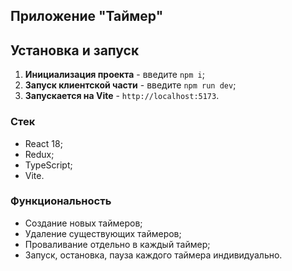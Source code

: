 ## Приложение "Таймер"


## Установка и запуск

1. **Инициализация проекта** - введите `npm i`;
2. **Запуск клиентской части** - введите `npm run dev`;
3. **Запускается на Vite** - `http://localhost:5173`. 

### Стек

- React 18;
- Redux;
- TypeScript;
- Vite.

### Функциональность

- Создание новых таймеров;
- Удаление существующих таймеров;
- Проваливание отдельно в каждый таймер;
- Запуск, остановка, пауза каждого таймера индивидуально.
